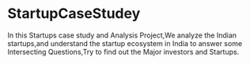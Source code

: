 # StartupCaseStudey
In this Startups case study and Analysis Project,We analyze the Indian startups,and understand the startup ecosystem in India to answer some Intersecting Questions,Try to find out the Major investors and Startups.
